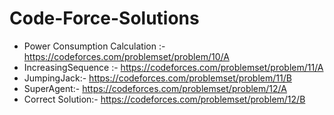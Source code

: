 # Code-Force-Solutions
  * Power Consumption Calculation :- https://codeforces.com/problemset/problem/10/A
  * IncreasingSequence :- https://codeforces.com/problemset/problem/11/A
  * JumpingJack:- https://codeforces.com/problemset/problem/11/B
  * SuperAgent:- https://codeforces.com/problemset/problem/12/A
  * Correct Solution:- https://codeforces.com/problemset/problem/12/B
